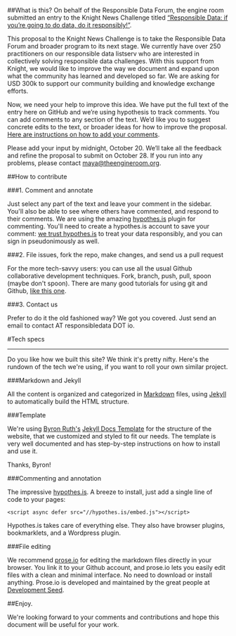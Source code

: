 ##What is this?
On behalf of the Responsible Data Forum, the engine room submitted an entry to the Knight News Challenge titled [“Responsible Data: if you’re going to do data, do it responsibly!”](https://www.newschallenge.org/challenge/data/entries/responsible-data-if-you-are-going-to-do-data-do-it-responsibly).

This proposal to the Knight News Challenge is to take the Responsible Data Forum and broader program to its next stage. We currently have over 250 practitioners on our responsible data listserv who are interested in collectively solving responsible data challenges. With this support from Knight, we would like to improve the way we document and expand upon what the community has learned and developed so far. We are asking for USD 300k to support our community building and knowledge exchange efforts.

Now, we need your help to improve this idea. We have put the full text of the entry here on GitHub and we’re using hypothesis to track comments. You can add comments to any section of the text. We’d like you to suggest concrete edits to the text, or broader ideas for how to improve the proposal. [Here are instructions on how to add your comments](https://github.com/the-engine-room/in-house-technology-research/blob/master/annotation_instructions.md).

Please add your input by midnight, October 20. We’ll take all the feedback and refine the proposal to submit on October 28. If you run into any problems, please contact <maya@theengineroom.org>.

##How to contribute

###1. Comment and annotate

Just select any part of the text and leave your comment in the sidebar. You'll also be able to see where others have commented, and respond to their comments. We are using the amazing [hypothes.is](https://hypothes.is/) plugin for commenting. You'll need to create a hypothes.is account to save your comment: [we trust hypothes.is](https://hypothes.is/principles/) to treat your data responsibly, and you can sign in pseudonimously as well.

###2. File issues, fork the repo, make changes, and send us a pull request

For the more tech-savvy users: you can use all the usual Github collaborative development techniques. Fork, branch, push, pull, spoon (maybe don't spoon). There are many good tutorials for using git and Github, [like this one](https://try.github.io/levels/1/challenges/1).

###3. Contact us

Prefer to do it the old fashioned way? We got you covered. Just send an email to contact AT responsibledata DOT io.

#Tech specs
________________________

Do you like how we built this site? We think it's pretty nifty. Here's the rundown of the tech we're using, if you want to roll your own similar project.

###Markdown and Jekyll

All the content is organized and categorized in [Markdown](https://help.github.com/articles/markdown-basics/) files, using [Jekyll](http://jekyllrb.com/) to automatically build the HTML structure.

###Template

We're using [Byron Ruth's](https://github.com/bruth) [Jekyll Docs Template](http://bruth.github.io/jekyll-docs-template) for the structure of the website, that we customized and styled to fit our needs. The template is very well documented and has step-by-step instructions on how to install and use it.

Thanks, Byron!

###Commenting and annotation

The impressive [hypothes.is](https://hypothes.is/). A breeze to install, just add a single line of code to your pages:

	<script async defer src="//hypothes.is/embed.js"></script>

Hypothes.is takes care of everything else. They also have browser plugins, bookmarklets, and a Wordpress plugin.

###File editing

We recommend [prose.io](http://prose.io/) for editing the markdown files directly in your browser. You link it to your Github account, and prose.io lets you easily edit files with a clean and minimal interface. No need to download or install anything. Prose.io is developed and maintained by the great people at [Development Seed](http://developmentseed.org/).

##Enjoy.

We're looking forward to your comments and contributions and hope this document will be useful for your work.
